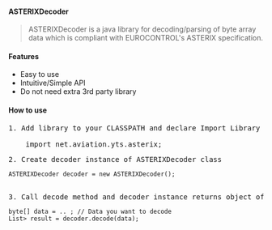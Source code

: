 #### ASTERIXDecoder
> ASTERIXDecoder is a java library for decoding/parsing of byte array data which is compliant with EUROCONTROL's ASTERIX specification.

#### Features
* Easy to use
* Intuitive/Simple API
* Do not need extra 3rd party library

 #### How to use
<pre>
1. Add library to your CLASSPATH and declare Import Library

    import net.aviation.yts.asterix;
</pre>

<pre>
2. Create decoder instance of ASTERIXDecoder class
<code>
ASTERIXDecoder decoder = new ASTERIXDecoder();
</code>
</pre>

<pre>
3. Call decode method and decoder instance returns object of <code>List<Map<String,String>></code>
<code>
byte[] data = .. ; // Data you want to decode 
List<Map<String,String>> result = decoder.decode(data);
</code>
</pre>
